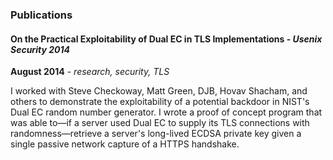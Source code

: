 ### Publications

#### On the Practical Exploitability of Dual EC in TLS Implementations - *Usenix Security 2014*

**August 2014** - *research, security, TLS*

I worked with Steve Checkoway, Matt Green, DJB, Hovav Shacham, and others to
demonstrate the exploitability of a potential backdoor in NIST's Dual EC random
number generator. I wrote a proof of concept program that was able to&mdash;if a
server used Dual EC to supply its TLS connections with randomness&mdash;retrieve
a server's long-lived ECDSA private key given a single passive network capture
of a HTTPS handshake.


<!--

#### Mouse Trap: Exploiting Firmware Updates in USB Peripherals - *Usenix WOOT 2014*

**August 2014** - *research, security, reverse engineering, firmware*

Lorem ipsum dolor sit amet, consectetur adipiscing elit. Integer ut nisl ac leo
fermentum vulputate. Phasellus semper est ut magna laoreet, id volutpat nisl
rhoncus. Ut rhoncus est ac scelerisque porttitor. Sed enim odio, pharetra ac
luctus nec, aliquam non dolor. Vestibulum imperdiet eros vitae magna faucibus
imperdiet. Pellentesque vitae lacus leo. Vivamus imperdiet viverra enim ac
accumsan. Donec ut ullamcorper quam. Phasellus sit amet nulla posuere, luctus
quam in, congue ligula. Praesent non tellus non purus porta suscipit.
Pellentesque id libero volutpat, vehicula nisi vel, dictum nulla. Praesent
rutrum varius elit ut sollicitudin. Fusce at erat accumsan, mattis quam
adipiscing, placerat mauris. Sed magna quam, suscipit ac feugiat nec,
pellentesque eu sem. Nulla mattis arcu et massa sollicitudin, eget varius sapien
varius.

-->

